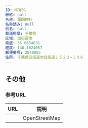 ```yaml
---
ID: N7Q5G
総称: null
名称: 護国神社
名称読み: null
別名: null
都道府県: 千葉県
区域: 四街道市
緯度: 35.6654631
経度: 140.1624057
郵便番号: 2840005
住所: 千葉県四街道市四街道１５２２−１０６
---
```


## その他

### 参考URL

| URL | 説明          |
| --- | ------------- |
|     | OpenStreetMap |
